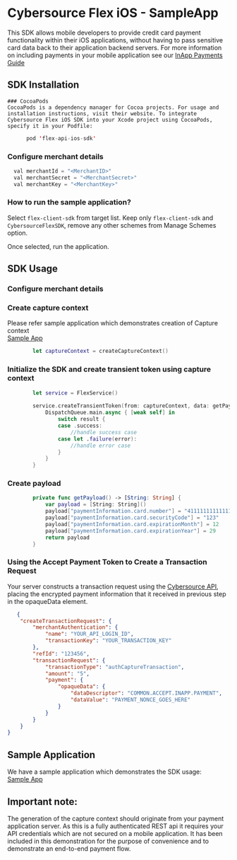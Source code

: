 
# Cybersource Flex iOS - SampleApp  

  
  This SDK allows mobile developers to provide credit card payment functionality within their iOS applications, without having to pass sensitive card data back to their application backend servers.  For more information on including payments in your mobile application see our [InApp Payments Guide](https://developer.cybersource.com/)   
     
  ## SDK Installation 

    ### CocoaPods
    CocoaPods is a dependency manager for Cocoa projects. For usage and installation instructions, visit their website. To integrate Cybersource Flex iOS SDK into your Xcode project using CocoaPods, specify it in your Podfile:
    
  ```swift
        pod 'flex-api-ios-sdk'
  ```

  ### Configure merchant details
  ```swift
    val merchantId = "<MerchantID>"
    val merchantSecret = "<MerchantSecret>"
    val merchantKey = "<MerchantKey>"
 ```

  ### How to run the sample application?

  Select  ```flex-client-sdk``` from target list. Keep only ```flex-client-sdk``` and ```CybersourceFlexSDK```,  remove any other schemes from Manage Schemes option.

  Once selected, run the application. 

  ## SDK Usage

  ### Configure merchant details

  ### Create capture context
  Please refer sample application which demonstrates creation of Capture context  
  [Sample App](https://github.com/CyberSource/flex-v2-ios-sample) 

  ```swift
          let captureContext = createCaptureContext()
  ```

  ### Initialize the SDK and create transient token using capture context
  ```swift
          let service = FlexService()
          
          service.createTransientToken(from: captureContext, data: getPayload()) { (result) in
              DispatchQueue.main.async { [weak self] in                
                  switch result {
                  case .success:
                      //handle success case
                  case let .failure(error):
                      //handle error case
                  }
              }
          }
  ```
  ### Create payload
  ```swift
          private func getPayload() -> [String: String] {
              var payload = [String: String]()
              payload["paymentInformation.card.number"] = "4111111111111111"
              payload["paymentInformation.card.securityCode"] = "123"
              payload["paymentInformation.card.expirationMonth"] = 12
              payload["paymentInformation.card.expirationYear"] = 29
              return payload
          }
  ```
  ### Using the Accept Payment Token to Create a Transaction Request
  Your server constructs a transaction request using the [Cybersource API](https://developer.cybersource.com/), placing the encrypted payment information that it received in previous step in the opaqueData element.
  ```json
     {
      "createTransactionRequest": {
          "merchantAuthentication": {
              "name": "YOUR_API_LOGIN_ID",
              "transactionKey": "YOUR_TRANSACTION_KEY"
          },
          "refId": "123456",
          "transactionRequest": {
              "transactionType": "authCaptureTransaction",
              "amount": "5",
              "payment": {
                  "opaqueData": {
                      "dataDescriptor": "COMMON.ACCEPT.INAPP.PAYMENT",
                      "dataValue": "PAYMENT_NONCE_GOES_HERE"
                  }
              }
          }
      }
  }
  ```
  ## Sample Application
  We have a sample application which demonstrates the SDK usage:  
     [Sample App](https://github.com/CyberSource/flex-v2-ios-sample)
    
  ## Important note:
  The generation of the capture context should originate from your payment application server.  As this is a fully authenticated REST api it requires your API credentials which are not secured on a mobile application.  It has been included in this demonstration for the purpose of convenience and to demonstrate an end-to-end payment flow.

